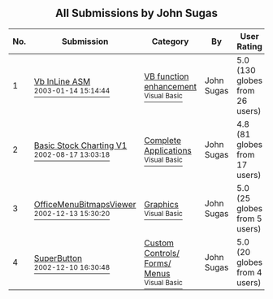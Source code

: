 ﻿<div align="center">

## All Submissions by John Sugas

</div>

No.  | Submission | Category | By   | User Rating
---- | ---------- | -------- | ---- | -----------
1 | [Vb InLine ASM<br /><sup>2003-01-14 15:14:44</sup>](https://github.com/Planet-Source-Code/john-sugas-vb-inline-asm__1-42427) | [VB function enhancement<br /><sup>Visual Basic</sup>](../ByCategory/vb-function-enhancement__1-25.md) | John Sugas | 5.0 (130 globes from 26 users)
2 | [Basic Stock Charting V1<br /><sup>2002-08-17 13:03:18</sup>](https://github.com/Planet-Source-Code/john-sugas-basic-stock-charting-v1__1-38168) | [Complete Applications<br /><sup>Visual Basic</sup>](../ByCategory/complete-applications__1-27.md) | John Sugas | 4.8 (81 globes from 17 users)
3 | [OfficeMenuBitmapsViewer<br /><sup>2002-12-13 15:30:20</sup>](https://github.com/Planet-Source-Code/john-sugas-officemenubitmapsviewer__1-41571) | [Graphics<br /><sup>Visual Basic</sup>](../ByCategory/graphics__1-46.md) | John Sugas | 5.0 (25 globes from 5 users)
4 | [SuperButton<br /><sup>2002-12-10 16:30:48</sup>](https://github.com/Planet-Source-Code/john-sugas-superbutton__1-41488) | [Custom Controls/ Forms/  Menus<br /><sup>Visual Basic</sup>](../ByCategory/custom-controls-forms-menus__1-4.md) | John Sugas | 5.0 (20 globes from 4 users)

